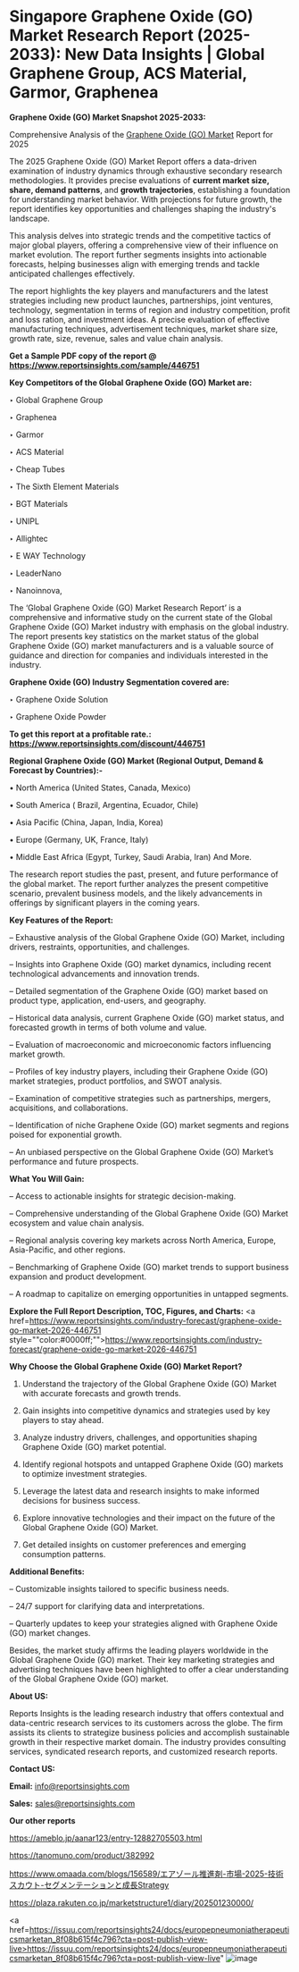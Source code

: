 # Singapore Graphene Oxide (GO) Market Research Report (2025-2033): New Data Insights | Global Graphene Group, ACS Material, Garmor, Graphenea

<strong>Graphene Oxide (GO) Market Snapshot 2025-2033:</strong>

Comprehensive Analysis of the <a href=https://www.reportsinsights.com/sample/446751>Graphene Oxide (GO) Market</a> Report for 2025

The 2025 Graphene Oxide (GO) Market Report offers a data-driven examination of industry dynamics through exhaustive secondary research methodologies. It provides precise evaluations of <strong>current market size, share, demand patterns</strong>, and <strong>growth trajectories</strong>, establishing a foundation for understanding market behavior. With projections for future growth, the report identifies key opportunities and challenges shaping the industry's landscape.

This analysis delves into strategic trends and the competitive tactics of major global players, offering a comprehensive view of their influence on market evolution. The report further segments insights into actionable forecasts, helping businesses align with emerging trends and tackle anticipated challenges effectively.

The report highlights the key players and manufacturers and the latest strategies including new product launches, partnerships, joint ventures, technology, segmentation in terms of region and industry competition, profit and loss ration, and investment ideas. A precise evaluation of effective manufacturing techniques, advertisement techniques, market share size, growth rate, size, revenue, sales and value chain analysis.

<strong>Get a Sample PDF copy of the report @ <a href=https://www.reportsinsights.com/sample/446751 style=color:#0000ff;>https://www.reportsinsights.com/sample/446751</a></strong>

<strong>Key Competitors of the Global Graphene Oxide (GO) Market are:</strong>

‣ Global Graphene Group

‣ Graphenea

‣ Garmor

‣ ACS Material

‣ Cheap Tubes

‣ The Sixth Element Materials

‣ BGT Materials

‣ UNIPL

‣ Allightec

‣ E WAY Technology

‣ LeaderNano

‣ Nanoinnova,

The ‘Global Graphene Oxide (GO) Market Research Report’ is a comprehensive and informative study on the current state of the Global Graphene Oxide (GO) Market industry with emphasis on the global industry. The report presents key statistics on the market status of the global Graphene Oxide (GO) market manufacturers and is a valuable source of guidance and direction for companies and individuals interested in the industry.

<strong>Graphene Oxide (GO) Industry Segmentation covered are:</strong>

‣ Graphene Oxide Solution

‣ Graphene Oxide Powder

<strong>To get this report at a profitable rate.: <a href=https://www.reportsinsights.com/discount/446751 style=color:#0000ff;>https://www.reportsinsights.com/discount/446751</a></strong>

<strong>Regional Graphene Oxide (GO) Market (Regional Output, Demand &amp; Forecast by Countries):-</strong>

• North America (United States, Canada, Mexico)

• South America ( Brazil, Argentina, Ecuador, Chile)

• Asia Pacific (China, Japan, India, Korea)

• Europe (Germany, UK, France, Italy)

• Middle East Africa (Egypt, Turkey, Saudi Arabia, Iran) And More.

The research report studies the past, present, and future performance of the global market. The report further analyzes the present competitive scenario, prevalent business models, and the likely advancements in offerings by significant players in the coming years.

<strong>Key Features of the Report:</strong>

– Exhaustive analysis of the Global Graphene Oxide (GO) Market, including drivers, restraints, opportunities, and challenges.

– Insights into Graphene Oxide (GO) market dynamics, including recent technological advancements and innovation trends.

– Detailed segmentation of the Graphene Oxide (GO) market based on product type, application, end-users, and geography.

– Historical data analysis, current Graphene Oxide (GO) market status, and forecasted growth in terms of both volume and value.

– Evaluation of macroeconomic and microeconomic factors influencing market growth.

– Profiles of key industry players, including their Graphene Oxide (GO) market strategies, product portfolios, and SWOT analysis.

– Examination of competitive strategies such as partnerships, mergers, acquisitions, and collaborations.

– Identification of niche Graphene Oxide (GO) market segments and regions poised for exponential growth.

– An unbiased perspective on the Global Graphene Oxide (GO) Market’s performance and future prospects.

<strong>What You Will Gain:</strong>

– Access to actionable insights for strategic decision-making.

– Comprehensive understanding of the Global Graphene Oxide (GO) Market ecosystem and value chain analysis.

– Regional analysis covering key markets across North America, Europe, Asia-Pacific, and other regions.

– Benchmarking of Graphene Oxide (GO) market trends to support business expansion and product development.

– A roadmap to capitalize on emerging opportunities in untapped segments.

<strong>Explore the Full Report Description, TOC, Figures, and Charts:</strong>
<a href=https://www.reportsinsights.com/industry-forecast/graphene-oxide-go-market-2026-446751 style=""color:#0000ff;"">https://www.reportsinsights.com/industry-forecast/graphene-oxide-go-market-2026-446751</a>

<strong>Why Choose the Global Graphene Oxide (GO) Market Report?</strong>

1. Understand the trajectory of the Global Graphene Oxide (GO) Market with accurate forecasts and growth trends.

2. Gain insights into competitive dynamics and strategies used by key players to stay ahead.

3. Analyze industry drivers, challenges, and opportunities shaping Graphene Oxide (GO) market potential.

4. Identify regional hotspots and untapped Graphene Oxide (GO) markets to optimize investment strategies.

5. Leverage the latest data and research insights to make informed decisions for business success.

6. Explore innovative technologies and their impact on the future of the Global Graphene Oxide (GO) Market.

7. Get detailed insights on customer preferences and emerging consumption patterns.

<strong>Additional Benefits:</strong>

– Customizable insights tailored to specific business needs.

– 24/7 support for clarifying data and interpretations.

– Quarterly updates to keep your strategies aligned with Graphene Oxide (GO) market changes.

Besides, the market study affirms the leading players worldwide in the Global Graphene Oxide (GO) market. Their key marketing strategies and advertising techniques have been highlighted to offer a clear understanding of the Global Graphene Oxide (GO) market.

<strong><strong>About US</strong>:</strong>

Reports Insights is the leading research industry that offers contextual and data-centric research services to its customers across the globe. The firm assists its clients to strategize business policies and accomplish sustainable growth in their respective market domain. The industry provides consulting services, syndicated research reports, and customized research reports.

<strong>Contact US:</strong>

<p class=><b>Email:</b> <a href=mailto:info@reportsinsights.com>info@reportsinsights.com</a></p>
<p class=><b>Sales:</b> <a href=mailto:sales@reportsinsights.com>sales@reportsinsights.com</a></p>

<strong>Our other reports</strong>

<a href=https://ameblo.jp/aanar123/entry-12882705503.html>https://ameblo.jp/aanar123/entry-12882705503.html</a>

<a href=https://tanomuno.com/product/382992>https://tanomuno.com/product/382992</a>

<a href=https://www.omaada.com/blogs/156589/エアゾール推進剤-市場-2025-技術スカウト-セグメンテーションと成長Strategy>https://www.omaada.com/blogs/156589/エアゾール推進剤-市場-2025-技術スカウト-セグメンテーションと成長Strategy</a>

<a href=https://plaza.rakuten.co.jp/marketstructure1/diary/202501230000/>https://plaza.rakuten.co.jp/marketstructure1/diary/202501230000/</a>

<a href=https://issuu.com/reportsinsights24/docs/europepneumoniatherapeuticsmarketan_8f08b615f4c796?cta=post-publish-view-live>https://issuu.com/reportsinsights24/docs/europepneumoniatherapeuticsmarketan_8f08b615f4c796?cta=post-publish-view-live</a>"
![image](https://github.com/user-attachments/assets/81bcd512-97f6-4015-b22c-e54c6959ccc9)
